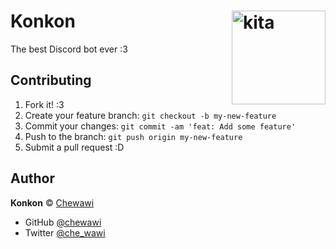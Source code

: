 # Konkon <img style="float: right" align="right" width=150 src="https://media.discordapp.net/stickers/1139982391818063872.png" alt="kita" />

The best Discord bot ever :3

## Contributing

1. Fork it! :3
2. Create your feature branch: `git checkout -b my-new-feature`
3. Commit your changes: `git commit -am 'feat: Add some feature'`
4. Push to the branch: `git push origin my-new-feature`
5. Submit a pull request :D

## Author

**Konkon** © [Chewawi](https://github.com/Chewawi)

* GitHub [@chewawi](https://github.com/Chewawi)
* Twitter [@che_wawi](https://x.com/che_wawi)
